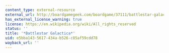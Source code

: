 ```yaml
---
content_type: external-resource
external_url: http://boardgamegeek.com/boardgame/37111/battlestar-galactica
has_external_license_warning: true
license: https://en.wikipedia.org/wiki/All_rights_reserved
status: ''
title: '*Battlestar Galactica*'
uid: e5bba143-5617-434a-b526-c85af59cdd78
wayback_url: ''
---
```

